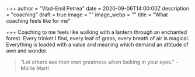 +++
author = "Vlad-Emil Petrea"
date = 2020-09-06T14:00:00Z
description = "coaching"
draft = true
image = ""
image_webp = ""
title = "What coaching feels like for me"

+++
Coaching to me feels like walking with a lantern through an enchanted forest. Every trinket I find, every leaf of grass, every breath of air is magical. Everything is loaded with a value and meaning which demand an attitude of awe and wonder.  

> “Let others see their own greatness when looking in your eyes.” - Mollie Marti